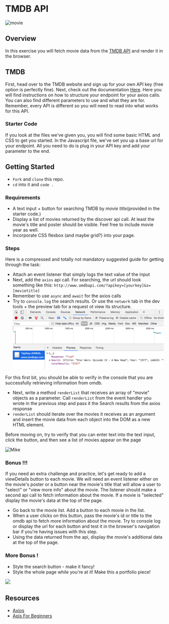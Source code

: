 # TMDB API

![movie](https://external-content.duckduckgo.com/iu/?u=https%3A%2F%2Fmedia.giphy.com%2Fmedia%2FrF9IEPtjdIJmE%2Fgiphy.gif&f=1&nofb=1)

## Overview

In this exercise you will fetch movie data from the [TMDB API](https://developers.themoviedb.org/3/getting-started/introduction) and render it in the browser.

## TMDB

First, head over to the TMDB website and sign up for your own API key (free option is perfectly fine). Next, check out the documentation [Here](https://developers.themoviedb.org/3/getting-started/introduction). Here you will find instructions on how to structure your endpoint for your axios calls. You can also find different parameters to use and what they are for. Remember, every API is different so you will need to read into what works for this API.

### Starter Code

If you look at the files we've given you, you will find some basic HTML and CSS to get you started. In the Javascript file, we've set you up a base url for your endpoint. All you need to do is plug in your API key and add your parameter to the end.


## Getting Started 
- `Fork` and `clone` this repo.
- `cd` into it and `code .`

### Requirements

- A text input + button for searching TMDB by _movie title_(provided in the starter code.)
- Display a list of movies returned by the discover api call.  At least the movie's title and poster should be visible. Feel free to include movie year as well.
- Incorporate CSS flexbox (and maybe grid?) into your page.

### Steps

Here is a compressed and totally not mandatory suggested guide for getting through the task:

- Attach an event listener that simply logs the text value of the input
- Next, add the `axios` api call.  For searching, the url should look something like this: `http://www.omdbapi.com/?apikey=[yourkey]&s=[movietitle]`
- Remember to use `async` and `await` for the axios calls
- Try to `console.log` the search results.  Or use the `network` tab in the dev tools + the preview tab for a request ot view its structure.
![dev tools](./devtools.png)

For this first bit, you should be able to verify in the console that you are successfully retrieving information from omdb.

- Next, write a method `renderList` that receives an array of "movie" objects as a parameter.  Call `renderList` from the event handler you wrote in the previous step and pass it the Search results from the axios response
- `renderList` should iterate over the movies it receives as an argument and insert the movie data from each object into the DOM as a new HTML element.

Before moving on, try to verify that you can enter text into the text input, click the button, and then see a list of movies appear on the page

![Mike](https://external-content.duckduckgo.com/iu/?u=https%3A%2F%2Fmedia1.tenor.com%2Fimages%2F54451401d52c0dd2fe9ee5752857d53c%2Ftenor.gif%3Fitemid%3D3579864&f=1&nofb=1)

### Bonus !!!

If you need an extra challenge and practice, let's get ready to add a viewDetails button to each movie.
We will need an event listener either on the movie's poster or a button near the movie's title that will allow a user to "select" or "view more info" about the movie.  The listener should make a second api call to fetch information about the movie. If a movie is "selected" display the movie's data at the top of the page.

- Go back to the movie list.  Add a button to each movie in the list.  
- When a user clicks on this button, pass the movie's id or title to the omdb api to fetch more information about the movie.  Try to console log or display the url for each button and test it in the browser's navigation bar if you're having issues with this step.
- Using the data returned from the api, display the movie's additional data at the top of the page.

### More Bonus !

- Style the search button - make it fancy!
- Style the whole page while you're at it! Make this a portfolio piece!

<img src="https://media0.giphy.com/media/oe1kFNiUhLcSA/giphy.gif" width="700px">

## Resources
- [Axios](https://github.com/axios/axios)
- [Apis For Beginners](https://medium.com/@LewisMenelaws/a-beginners-guide-to-web-apis-and-how-they-will-help-you-23923a0da450)
